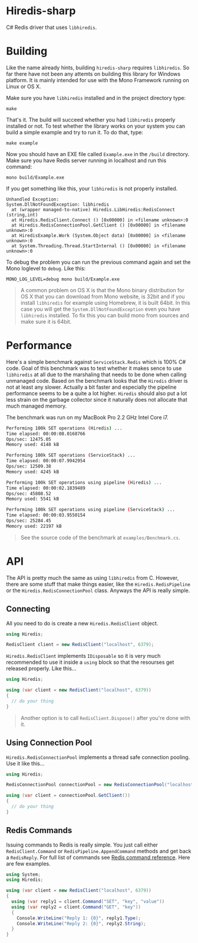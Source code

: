 Hiredis-sharp
=============

C# Redis driver that uses `libhiredis`.

Building
========

Like the name already hints, building `hiredis-sharp` requires `libhiredis`. So far there have not been any attemts on building this library for Windows platform. It is mainly intended for use with the Mono Framework running on Linux or OS X.

Make sure you have `libhiredis` installed and in the project directory type:

```
make
```

That's it. The build will succeed whether you had `libhiredis` properly installed or not. To test whether the library works on your system you can build a simple example and try to run it. To do that, type:

```
make example
```

Now you should have an EXE file called `Example.exe` in the `/build` directory. Make sure you have Redis server running in localhost and run this command:

```
mono build/Example.exe
```

If you get something like this, your `libhiredis` is not properly installed.

```
Unhandled Exception:
System.DllNotFoundException: libhiredis
  at (wrapper managed-to-native) Hiredis.LibHiredis:RedisConnect (string,int)
  at Hiredis.RedisClient.Connect () [0x00000] in <filename unknown>:0 
  at Hiredis.RedisConnectionPool.GetClient () [0x00000] in <filename unknown>:0 
  at HiredisExample.Work (System.Object data) [0x00000] in <filename unknown>:0 
  at System.Threading.Thread.StartInternal () [0x00000] in <filename unknown>:0 
```

To debug the problem you can run the previous command again and set the Mono loglevel to `debug`. Like this:

```
MONO_LOG_LEVEL=debug mono build/Example.exe
```

> A common problem on OS X is that the Mono binary distribution for OS X that you can download from Mono website,
> is 32bit and if you install `libhiredis` for example using Homebrew, it is built 64bit. In this case you will
> get the `System.DllNotFoundException` even you have `libhiredis` installed. To fix this you can build mono from
> sources and make sure it is 64bit.

Performance
===========

Here's a simple benchmark against `ServiceStack.Redis` which is 100% C# code. Goal of this benchmark was to test whether it makes sence to use `libhiredis` at all due to the marshaling that needs to be done when calling unmanaged code. Based on the benchmark looks that the `Hiredis` driver is not at least any slower. Actually a bit faster and especially the pipeline performance seems to be a quite a lot higher. `Hiredis` should also put a lot less strain on the garbage collector since it naturally does not allocate that much managed memory.

The benchmark was run on my MacBook Pro 2.2 GHz Intel Core i7.

```bash
Performing 100k SET operations (Hiredis) ...
Time elapsed: 00:00:08.0168766
Ops/sec: 12475.05
Memory used: 4148 kB

Performing 100k SET operations (ServiceStack) ...
Time elapsed: 00:00:07.9942954
Ops/sec: 12509.38
Memory used: 4245 kB

Performing 100k SET operations using pipeline (Hiredis) ...
Time elapsed: 00:00:02.1839489
Ops/sec: 45808.52
Memory used: 5541 kB

Performing 100k SET operations using pipeline (ServiceStack) ...
Time elapsed: 00:00:03.9550154
Ops/sec: 25284.45
Memory used: 22197 kB
```

> See the source code of the benchmark at `examples/Benchmark.cs`.

API
===

The API is pretty much the same as using `libhiredis` from C. However, there are some stuff that make things easier, like the `Hiredis.RedisPipeline` or the `Hiredis.RedisConnectionPool` class. Anyways the API is really simple.

Connecting
----------

All you need to do is create a new `Hiredis.RedisClient` object.

```c#
using Hiredis;

RedisClient client = new RedisClient("localhost", 6379);
```

`Hiredis.RedisClient` implements `IDisposable` so it is very much recommended to use it inside a `using` block so that the resourses get released properly. Like this...

```c#
using Hiredis;

using (var client = new RedisClient("localhost", 6379))
{
  // do your thing
}
```

> Another option is to call `RedisClient.Dispose()` after you're done with it.

Using Connection Pool
---------------------

`Hiredis.RedisConnectionPool` implements a thread safe connection pooling. Use it like this...

```c#
using Hiredis;

RedisConnectionPool connectionPool = new RedisConnectionPool("localhost", 6379);

using (var client = connectionPool.GetClient())
{
  // do your thing
}
```

Redis Commands
--------------

Issuing commands to Redis is really simple. You just call either `RedisClient.Command` or `RedisPipeline.AppendCommand` methods and get back a `RedisReply`. For full list of commands see [Redis command reference](http://redis.io/commands). Here are few examples.

```c#
using System;
using Hiredis;

using (var client = new RedisClient("localhost", 6379))
{
  using (var reply1 = client.Command("SET", "key", "value"))
  using (var reply2 = client.Command("GET", "key"))
  {
    Console.WriteLine("Reply 1: {0}", reply1.Type);
    Console.WriteLine("Reply 2: {0}", reply2.String);
  }
}
```
